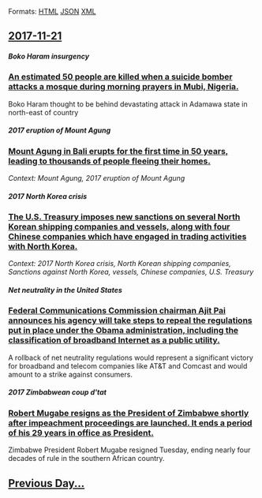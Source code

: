 
Formats: [HTML](2017/11/21/index.html)  [JSON](2017/11/21/index.json)  [XML](2017/11/21/index.xml)  

## [2017-11-21](/news/2017/11/21/index.md)

##### Boko Haram insurgency
### [An estimated 50 people are killed when a suicide bomber attacks a mosque during morning prayers in Mubi, Nigeria. ](/news/2017/11/21/an-estimated-50-people-are-killed-when-a-suicide-bomber-attacks-a-mosque-during-morning-prayers-in-mubi-nigeria.md)
Boko Haram thought to be behind devastating attack in Adamawa state in north-east of country

##### 2017 eruption of Mount Agung
### [Mount Agung in Bali erupts for the first time in 50 years, leading to thousands of people fleeing their homes. ](/news/2017/11/21/mount-agung-in-bali-erupts-for-the-first-time-in-50-years-leading-to-thousands-of-people-fleeing-their-homes.md)
_Context: Mount Agung, 2017 eruption of Mount Agung_

##### 2017 North Korea crisis
### [The U.S. Treasury imposes new sanctions on several North Korean shipping companies and vessels, along with four Chinese companies which have engaged in trading activities with North Korea. ](/news/2017/11/21/the-u-s-treasury-imposes-new-sanctions-on-several-north-korean-shipping-companies-and-vessels-along-with-four-chinese-companies-which-have.md)
_Context: 2017 North Korea crisis, North Korean shipping companies, Sanctions against North Korea, vessels, Chinese companies, U.S. Treasury_

##### Net neutrality in the United States
### [Federal Communications Commission chairman Ajit Pai announces his agency will take steps to repeal the regulations put in place under the Obama administration, including the classification of broadband Internet as a public utility. ](/news/2017/11/21/federal-communications-commission-chairman-ajit-pai-announces-his-agency-will-take-steps-to-repeal-the-regulations-put-in-place-under-the-ob.md)
A rollback of net neutrality regulations would represent a significant victory for broadband and telecom companies like AT&T and Comcast and would amount to a strike against consumers.

##### 2017 Zimbabwean coup d'tat
### [Robert Mugabe resigns as the President of Zimbabwe shortly after impeachment proceedings are launched. It ends a period of his 29 years in office as President. ](/news/2017/11/21/robert-mugabe-resigns-as-the-president-of-zimbabwe-shortly-after-impeachment-proceedings-are-launched-it-ends-a-period-of-his-29-years-in-o.md)
Zimbabwe President Robert Mugabe resigned Tuesday, ending nearly four decades of rule in the southern African country.

## [Previous Day...](/news/2017/11/20/index.md)

